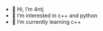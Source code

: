 - 👋 Hi, I’m 4ntj
- 👀 I’m interested in c++ and python
- 🌱 I’m currently learning c++

<!---
4ntj1/4ntj1 is a ✨ special ✨ repository because its `README.md` (this file) appears on your GitHub profile.
You can click the Preview link to take a look at your changes.
--->
